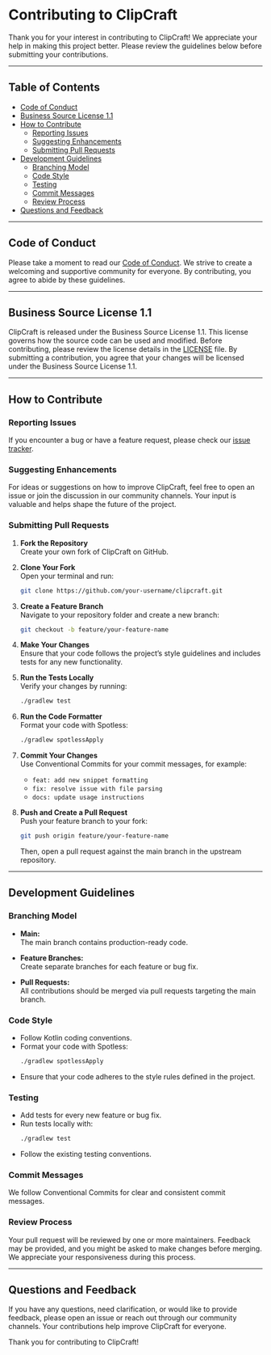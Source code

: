 Contributing to ClipCraft
=========================

Thank you for your interest in contributing to ClipCraft! We appreciate your help in making this project better. Please
review the guidelines below before submitting your contributions.

* * *

Table of Contents
-----------------

* [Code of Conduct](#code-of-conduct)
* [Business Source License 1.1](#business-source-license-11)
* [How to Contribute](#how-to-contribute)
    * [Reporting Issues](#reporting-issues)
    * [Suggesting Enhancements](#suggesting-enhancements)
    * [Submitting Pull Requests](#submitting-pull-requests)
* [Development Guidelines](#development-guidelines)
    * [Branching Model](#branching-model)
    * [Code Style](#code-style)
    * [Testing](#testing)
    * [Commit Messages](#commit-messages)
    * [Review Process](#review-process)
* [Questions and Feedback](#questions-and-feedback)

* * *

Code of Conduct
---------------
Please take a moment to read our [Code of Conduct](CODE_OF_CONDUCT.md). We strive to create a welcoming and supportive
community for everyone. By contributing, you agree to abide by these guidelines.

* * *

Business Source License 1.1
---------------------------
ClipCraft is released under the Business Source License 1.1. This license governs how the source code can be used and
modified. Before contributing, please review the license details in the [LICENSE](../LICENSE) file. By submitting a
contribution, you agree that your changes will be licensed under the Business Source License 1.1.

* * *

How to Contribute
-----------------

### Reporting Issues

If you encounter a bug or have a feature request, please check
our [issue tracker](https://github.com/clipcraft/clipcraft/issues).

### Suggesting Enhancements

For ideas or suggestions on how to improve ClipCraft, feel free to open an issue or join the discussion in our community
channels. Your input is valuable and helps shape the future of the project.

### Submitting Pull Requests

1. **Fork the Repository**  
   Create your own fork of ClipCraft on GitHub.

2. **Clone Your Fork**  
   Open your terminal and run:
   ```bash
   git clone https://github.com/your-username/clipcraft.git
   ```

3. **Create a Feature Branch**  
   Navigate to your repository folder and create a new branch:
   ```bash
   git checkout -b feature/your-feature-name
   ```

4. **Make Your Changes**  
   Ensure that your code follows the project’s style guidelines and includes tests for any new functionality.

5. **Run the Tests Locally**  
   Verify your changes by running:
   ```bash
   ./gradlew test
   ```

6. **Run the Code Formatter**  
   Format your code with Spotless:
   ```bash
   ./gradlew spotlessApply
   ```

7. **Commit Your Changes**  
   Use Conventional Commits for your commit messages, for example:

    - `feat: add new snippet formatting`
    - `fix: resolve issue with file parsing`
    - `docs: update usage instructions`

8. **Push and Create a Pull Request**  
   Push your feature branch to your fork:
   ```bash
   git push origin feature/your-feature-name
   ```
   Then, open a pull request against the main branch in the upstream repository.

* * *

Development Guidelines
----------------------

### Branching Model

- **Main:**  
  The main branch contains production-ready code.

- **Feature Branches:**  
  Create separate branches for each feature or bug fix.

- **Pull Requests:**  
  All contributions should be merged via pull requests targeting the main branch.

### Code Style

- Follow Kotlin coding conventions.
- Format your code with Spotless:
  ```bash
  ./gradlew spotlessApply
  ```
- Ensure that your code adheres to the style rules defined in the project.

### Testing

- Add tests for every new feature or bug fix.
- Run tests locally with:
  ```bash
  ./gradlew test
  ```
- Follow the existing testing conventions.

### Commit Messages

We follow Conventional Commits for clear and consistent commit messages.

### Review Process

Your pull request will be reviewed by one or more maintainers. Feedback may be provided, and you might be asked to make
changes before merging. We appreciate your responsiveness during this process.

* * *

Questions and Feedback
-----------------------
If you have any questions, need clarification, or would like to provide feedback, please open an issue or reach out
through our community channels. Your contributions help improve ClipCraft for everyone.

Thank you for contributing to ClipCraft!
